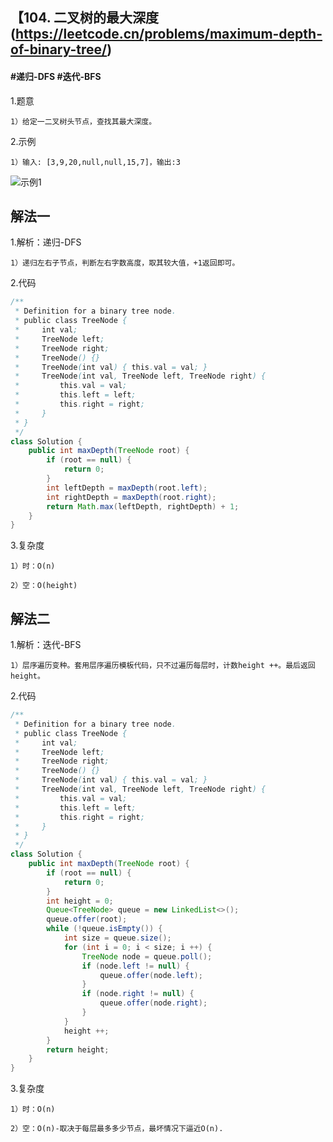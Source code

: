 ## 【104. 二叉树的最大深度(https://leetcode.cn/problems/maximum-depth-of-binary-tree/)

#### #递归-DFS #迭代-BFS
1.题意

    1）给定一二叉树头节点，查找其最大深度。

2.示例

    1）输入: [3,9,20,null,null,15,7]，输出:3
![示例1](https://assets.leetcode.com/uploads/2020/11/26/tmp-tree.jpg)
## 解法一
1.解析：递归-DFS

    1）递归左右子节点，判断左右字数高度，取其较大值，+1返回即可。

2.代码
```java
/**
 * Definition for a binary tree node.
 * public class TreeNode {
 *     int val;
 *     TreeNode left;
 *     TreeNode right;
 *     TreeNode() {}
 *     TreeNode(int val) { this.val = val; }
 *     TreeNode(int val, TreeNode left, TreeNode right) {
 *         this.val = val;
 *         this.left = left;
 *         this.right = right;
 *     }
 * }
 */
class Solution {
    public int maxDepth(TreeNode root) {
        if (root == null) {
            return 0;
        }
        int leftDepth = maxDepth(root.left);
        int rightDepth = maxDepth(root.right);
        return Math.max(leftDepth, rightDepth) + 1;
    }
}
```
3.复杂度

    1）时：O(n)

    2）空：O(height)
## 解法二

1.解析：迭代-BFS

    1）层序遍历变种。套用层序遍历模板代码，只不过遍历每层时，计数height ++。最后返回height。

2.代码
```java
/**
 * Definition for a binary tree node.
 * public class TreeNode {
 *     int val;
 *     TreeNode left;
 *     TreeNode right;
 *     TreeNode() {}
 *     TreeNode(int val) { this.val = val; }
 *     TreeNode(int val, TreeNode left, TreeNode right) {
 *         this.val = val;
 *         this.left = left;
 *         this.right = right;
 *     }
 * }
 */
class Solution {
    public int maxDepth(TreeNode root) {
        if (root == null) {
            return 0;
        }
        int height = 0;
        Queue<TreeNode> queue = new LinkedList<>();
        queue.offer(root);
        while (!queue.isEmpty()) {
            int size = queue.size();
            for (int i = 0; i < size; i ++) {
                TreeNode node = queue.poll();
                if (node.left != null) {
                    queue.offer(node.left);
                }
                if (node.right != null) {
                    queue.offer(node.right);
                }
            }
            height ++;
        }
        return height;          
    }
}
```
3.复杂度

    1）时：O(n)

    2）空：O(n)-取决于每层最多多少节点，最坏情况下逼近O(n).
